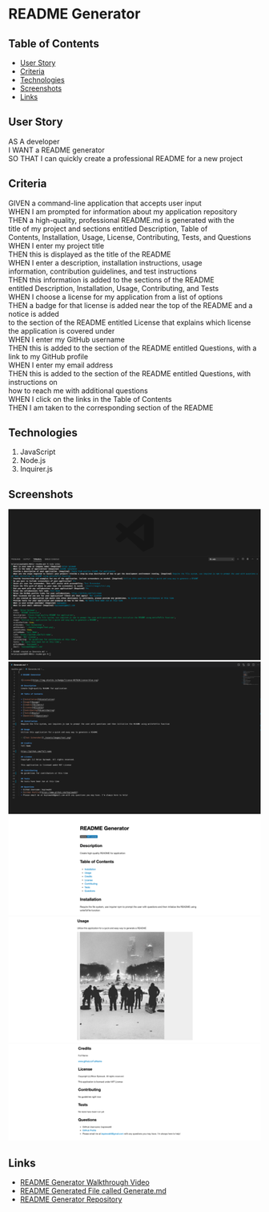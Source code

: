 # README Generator

## Table of Contents
* [User Story](#user-story)
* [Criteria](#criteria)
* [Technologies](#technologies)
* [Screenshots](#screenshots)
* [Links](#links)

## User Story
AS A developer <br />
I WANT a README generator <br />
SO THAT I can quickly create a professional README for a new project

## Criteria
GIVEN a command-line application that accepts user input <br />
WHEN I am prompted for information about my application repository <br />
THEN a high-quality, professional README.md is generated with the  <br />
title of my project and sections entitled Description, Table of <br />
Contents, Installation, Usage, License, Contributing, Tests, and Questions <br />
WHEN I enter my project title <br />
THEN this is displayed as the title of the README <br />
WHEN I enter a description, installation instructions, usage <br />
information, contribution guidelines, and test instructions <br />
THEN this information is added to the sections of the README <br />
entitled Description, Installation, Usage, Contributing, and Tests <br />
WHEN I choose a license for my application from a list of options <br />
THEN a badge for that license is added near the top of the README and a notice is added <br />
to the section of the README entitled License that explains which license the application is covered under <br />
WHEN I enter my GitHub username <br />
THEN this is added to the section of the README entitled Questions, with a link to my GitHub profile <br />
WHEN I enter my email address <br />
THEN this is added to the section of the README entitled Questions, with instructions on <br />
how to reach me with additional questions <br />
WHEN I click on the links in the Table of Contents <br />
THEN I am taken to the corresponding section of the README <br />

## Technologies
1. JavaScript
2. Node.js
3. Inquirer.js

## Screenshots
![Screenshot of command line with questions and answers](./assets/images/Screenshot1.png)
![Screenshot of Generate.md README file generated from the answers in the application](./assets/images/Screenshot2.png)
![Screenshot of Generate.md README file shown in a browser](./assets/images/Screenshot3.png)
![Screenshot of Generate.md README file shown in a browser](./assets/images/Screenshot4.png)
![Screenshot of Generate.md README file shown in a browser](./assets/images/Screenshot5.png)

## Links
* [README Generator Walkthrough Video](https://drive.google.com/file/d/1yhnQlJFowjm7dW-_PWa2iI1wgJGeksWI/view?usp=sharing)
* [README Generated File called Generate.md](https://drive.google.com/file/d/1RlwlgagkcVMaVh5RQgQo4p_Y1cWQ1OtL/view)
* [README Generator Repository](https://github.com/bspiewak6/readme-gen)
